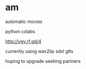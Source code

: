 # am

automatic movies

python colabs

http://vgy.rf.gd/4

currently using 
wav2lip
sdxl
gtts

hoping to upgrade
seeking partners
